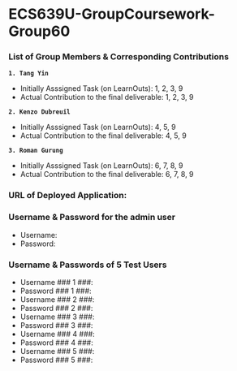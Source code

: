 # ECS639U-GroupCoursework-Group60

### List of Group Members & Corresponding Contributions ###

**`1. Tang Yin`**
- Initially Asssigned Task (on LearnOuts): 1, 2, 3, 9
- Actual Contribution to the final deliverable: 1, 2, 3, 9
  
**`2. Kenzo Dubreuil`**
- Initially Asssigned Task (on LearnOuts): 4, 5, 9
- Actual Contribution to the final deliverable: 4, 5, 9

**`3. Roman Gurung`**
- Initially Asssigned Task (on LearnOuts): 6, 7, 8, 9
- Actual Contribution to the final deliverable: 6, 7, 8, 9


### URL of Deployed Application: ###


### Username & Password for the admin user ###
- Username:
- Password:


### Username & Passwords of 5 Test Users ###
- Username ### 1 ###:
- Password ### 1 ###:
- Username ### 2 ###:
- Password ### 2 ###:
- Username ### 3 ###:
- Password ### 3 ###:
- Username ### 4 ###:
- Password ### 4 ###:
- Username ### 5 ###:
- Password ### 5 ###:
